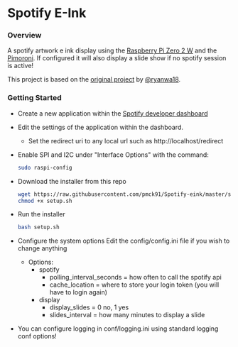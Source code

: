 # Spotify E-Ink
### Overview
A spotify artwork e ink display using the [Raspberry Pi Zero 2 W](https://www.raspberrypi.com/products/raspberry-pi-zero-2-w/) and the [Pimoroni](https://shop.pimoroni.com/products/inky-impression-5-7).
If configured it will also display a slide show if no spotify session is active!

This project is based on the [original project](https://github.com/ryanwa18/spotipi-eink) by [@ryanwa18](https://github.com/ryanwa18).

### Getting Started
* Create a new application within the [Spotify developer dashboard](https://developer.spotify.com/dashboard/applications)
* Edit the settings of the application within the dashboard.
    * Set the redirect uri to any local url such as http://localhost/redirect

* Enable SPI and I2C under "Interface Options" with the command:
  ```bash
  sudo raspi-config
  ```

* Download the installer from this repo
  ```bash
  wget https://raw.githubusercontent.com/pmck91/Spotify-eink/master/setup.sh
  chmod +x setup.sh
  ```

* Run the installer
  ```bash
  bash setup.sh
  ```

* Configure the system options
  Edit the config/config.ini file if you wish to change anything
  * Options:
    * spotify
      * polling_interval_seconds = how often to call the spotify api
      * cache_location = where to store your login token (you will have to login again)
    * display
      * display_slides = 0 no, 1 yes
      * slides_interval = how many minutes to display a slide
  

* You can configure logging in conf/logging.ini using standard logging conf options!